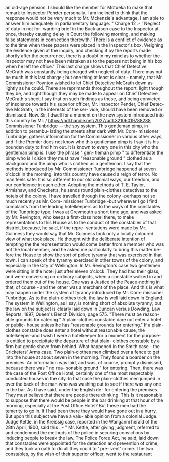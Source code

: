 an old-age pension. I should like the member for Motueka to make that remark to Inspector Pender personally. I am inclined to think that the response would not be very much to Mr. Mckenzie's advantage. I am able to answer him adequately in parliamentary language. " Charge 12 .- ' Neglect of duty in not for- warding brief in the Buck arson case to the Inspector at once, thereby causing delay in Court the following morning, and making false statements in connection therewith.' There is a conflict of evidence as to the time when these papers were placed in the Inspector's box. Weighing the evidence given at the inquiry, and checking it by the reports made shortly after the occurrence, there is a doubt in my mind as to whether the Inspector may not have been mistaken as to the papers not being in his box when he left the office." This last charge shows that Chief Detective McGrath was constantly being charged with neglect of duty. There may not be much in this last charge ; but one thing at least is clear - namely, that Mr. Commissioner Poynton wished to let Chief Detective McGrath down as lightly as he could. There are reprimands throughout the report, light though they be, and light though they may be made to appear on Chief Detective MeGrath's sheet. I say that on such findings as these, and being convicted of insolence towards his superior officer, Mr. Inspector Pender, Chief Detec- tive McGrath, in the interests of the ser- vice, should have been removed or dismissed. Now. Sir, I dwell for a moment on the new system introduced into this country by Mr. / https://hdl.handle.net/2027/uc1.32106019788238 Commissioner Tunbridge -- the spy system. This gentleman pimp, in addition to perambu- lating the streets after dark with Mr. Com- missioner Tunbridge, gathers information for the Commissioner in various other ways, and if the Premier does not know who this gentleman pimp is I say it is his bounden duty to find him out. It is known to every one in this city who the gentleman pimp is. I use the phrase " gen- tleman pimp " to differentiate the pimp who is ! cision they must have "reasonable ground " clothed as a blackguard and the pimp who is clothed as a gentleman. I say that the methods introduced by Mr. Commissioner Tunbridge happened at seven o'clock in the morning. into this country have caused a reign of terror. No man feels safe. It is so different to our old colonial ways, our freedom, and our confidence in each other. Adopting the methods of T. E. Taylor, Armishaw, and Checketts, he sends round plain-clothes detectives to the hotels of the colony. I have travelled through the colony -perhaps not so much recently as Mr. Com- missioner Tunbridge -but wherever I go I find complaints from the leading hotelkeepers as to the ways of the constables of the Tunbridge type. I was at Grevmouth a short time ago, and was asked by Mr. Revington, who keeps a first-class hotel there, to make representations to this House as to the conduct of the constables of that district, because, he said, if the repre- sentations were made by Mr. Guinness they would say that Mr. Guinness took only a locally coloured view of what took place. He thought with the deliberate intention of tempting the the representation would come better from a member who was not the local member, and he asked me particularly to bring this matter be- fore the House to show the sort of police tyranny that was exercised in that town. I can speak of the tyranny exercised in other towns of the colony, and especially in the City of Wellington. In Mr. Revington's case two gentlemen were sitting in the hotel just after eleven o'clock. They had had their glass, and were conversing on ordinary subjects, when a constable walked in and ordered them out of the house. One was a Justice of the Peace-nothing in that, of course - and the other was a merchant of the place. And this is what may happen under the system of tyranny introduced by Mr. Com- missioner Tunbridge. As to the plain-clothes trick, the law is well laid down in England. The system in Wellington, as I say, is nothing short of absolute tyranny; but the law on the subject is clearly laid down in Duncan versus Dowding, Law Reports, 1897, Queen's Bench Division, page 575. "There must be reason- able grounds for catering." A plain-clothes constable dare not enter a hotel or public- house unless he has "reasonable grounds for entering." If a plain-clothes constable does enter a hotel without reasonable cause, the hotelkeeper-and I wish I were a hotelkeeper for a moment for the purpose- is entitled to precipitate the departure of that plain- clothes constable by a firm but gentle shove from behind. What happened in the Smith case - the Cricketers' Arms case. Two plain-clothes men climbed over a fence to get into the house at about seven in the morning. They found a boarder on the premises. An information was laid, and was, of course, promptly dismissed, because there was " no rea- sonable ground " for entering. Then, there was the case of the Post Office Hotel, certainly one of the most respectably conducted houses in the city. In that case the plain-clothes men jumped in over the back of the man who was washing out to see if there was any one in the bar. As I have said, under the English de- for entering the premises. They must believe that there are people there drinking. This Is it reasonable to suppose that there would be people in the bar drinking at that hour of the morning, especially at the Post Office Hotel? But these men had the temerity to go in. If I had been there they would have gone out in a hurry. But upon this subject we have a valu- able opinion from a colonial Judge. Judge Kettle, in the Kreissig case, reported in the Wanganni herald of the 28th April, 1900, said this : - " Mr. Kettle, after giving judgment, referred to and condemned the methods of the police in securing convictions by inducing people to break the law. The Police Force Act, he said, laid down that constables were appointed for the detection and prevention of crime, and they took an oath to do all they could to ' pre- vent' crime. The two constables, by the wish of their superior officer, went to the restaurant 